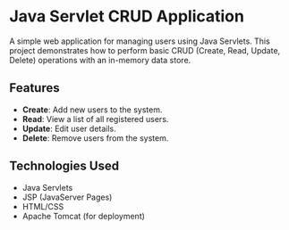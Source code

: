 # Java Servlet CRUD Application

A simple web application for managing users using Java Servlets. This project demonstrates how to perform basic CRUD (Create, Read, Update, Delete) operations with an in-memory data store.

## Features

- **Create**: Add new users to the system.
- **Read**: View a list of all registered users.
- **Update**: Edit user details.
- **Delete**: Remove users from the system.

## Technologies Used

- Java Servlets
- JSP (JavaServer Pages)
- HTML/CSS
- Apache Tomcat (for deployment)
